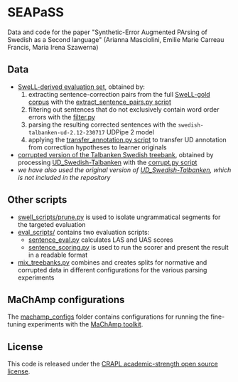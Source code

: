 # SEAPaSS 
Data and code for the paper "Synthetic-Error Augmented PArsing of Swedish as a Second language" (Arianna Masciolini, Emilie Marie Carreau Francis, Maria Irena Szawerna)

## Data
- [SweLL-derived evaluation set](data/swell/), obtained by:
  1. extracting sentence-correction pairs from the full [SweLL-gold corpus](https://spraakbanken.gu.se/resurser/swell-gold) with the [extract_sentence_pairs.py script](swell_scripts/extract_sentence_pairs.py)
  1. filtering out sentences that do not exclusively contain word order errors with the [filter.py](swell_scripts/filter.py)
  1. parsing the resulting corrected sentences with the `swedish-talbanken-ud-2.12-230717` UDPipe 2 model
  2. applying the [transfer_annotation.py script](swell_scripts/transfer_annotation.py) to transfer UD annotation from correction hypotheses to learner originals
- [corrupted version of the Talbanken Swedish treebank](data/corrupted_talbanken/), obtained by processing [UD_Swedish-Talbanken](https://github.com/UniversalDependencies/UD_Swedish-Talbanken) with the [corrupt.py script](preproc_scripts/corrupt.py)
- _we have also used the original version of [UD_Swedish-Talbanken](https://github.com/UniversalDependencies/UD_Swedish-Talbanken), which is not included in the repository_

## Other scripts
- [swell_scripts/prune.py](swell_scripts/prune.py) is used to isolate ungrammatical segments for the targeted evaluation
- [eval_scripts/](eval_scripts/) contains two evaluation scripts:
  - [sentence_eval.py](eval_scripts/sentence_eval.py) calculates LAS and UAS scores
  - [sentence_scoring.py](eval_scripts/sentence_scoring.py) is used to run the scorer and present the result in a readable format
- [mix_treebanks.py](mix_treebanks.py) combines and creates splits for normative and corrupted data in different configurations for the various parsing experiments

## MaChAmp configurations
The [machamp_configs](machamp_configs/) folder contains configurations for running the fine-tuning experiments with the [MaChAmp toolkit](https://machamp-nlp.github.io/). 

## License
This code is released under the [CRAPL academic-strength open source license](https://matt.might.net/articles/crapl/).
